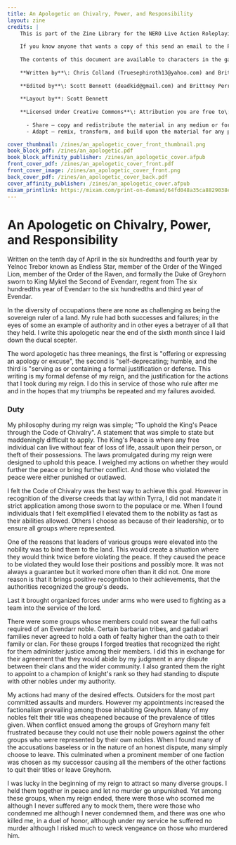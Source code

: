 ```yaml
---
title: An Apologetic on Chivalry, Power, and Responsibility
layout: zine
credits: |
    This is part of the Zine Library for the NERO Live Action Roleplaying game. For more details about this game please check out Nero International at nerolarp.com and the local POLAR chapter at polarlarp.org.
    
    If you know anyone that wants a copy of this send an email to the POLAR staff at zines@polarlarp.org and we will ship one out for you!
    
    The contents of this document are available to characters in the game world of Tyrra and can be known by your NERO character if it would make sense for them to have read this document.
    
    **Written by**\: Chris Colland (Truesephiroth13@yahoo.com) and Brittney Perry(havehorsewillride1028@gmail.com)
    
    **Edited by**\: Scott Bennett (deadkid@gmail.com) and Brittney Perry(havehorsewillride1028@gmail.com) 
    
    **Layout by**: Scott Bennett
    
    **Licensed Under Creative Commons**\: Attribution you are free to\:
    
      - Share — copy and redistribute the material in any medium or format
      - Adapt — remix, transform, and build upon the material for any purpose, even commercially.

cover_thumbnail: /zines/an_apologetic_cover_front_thumbnail.png
book_block_pdf: /zines/an_apologetic.pdf
book_block_affinity_publisher: /zines/an_apologetic_cover.afpub
front_cover_pdf: /zines/an_apologetic_cover_front.pdf
front_cover_image: /zines/an_apologetic_cover_front.png
back_cover_pdf: /zines/an_apologetic_cover_back.pdf
cover_affinity_publisher: /zines/an_apologetic_cover.afpub
mixam_printlink: https://mixam.com/print-on-demand/64fd048a35ca8829038e7b74
---
```


# An Apologetic on Chivalry, Power, and Responsibility

Written on the tenth day of April in the six hundredths and fourth year by Yelnoc Trebor known as Endless Star, member of the Order of the Winged Lion, member of the Order of the Raven, and formally the Duke of Greyhorn sworn to King Mykel the Second of Evendarr, regent from The six hundredths year of Evendarr to the six hundredths and third year of Evendar. 

In the diversity of occupations there are none as challenging as being the sovereign ruler of a land. My rule had both successes and failures; in the eyes of some an example of authority and in other eyes a betrayer of all that they held. I write this apologetic near the end of the sixth month since I laid down the ducal scepter. 

The word apologetic has three meanings, the first is "offering or expressing an apology or excuse", the second is "self-deprecating; humble, and the third is "serving as or containing a formal justification or defense. This writing is my formal defense of my reign, and the justification for the actions that I took during my reign. I do this in service of those who rule after me and in the hopes that my triumphs be repeated and my failures avoided.

### Duty

My philosophy during my reign was simple; "To uphold the King's Peace through the Code of Chivalry". A statement that was simple to state but maddeningly difficult to apply. The King's Peace is where any free individual can live without fear of loss of life, assault upon their person, or theft of their possessions. The laws promulgated during my reign were designed to uphold this peace. I weighed my actions on whether they would further the peace or bring further conflict. And those who violated the peace were either punished or outlawed.

I felt the Code of Chivalry was the best way to achieve this goal. However in recognition of the diverse creeds that lay within Tyrra, I did not mandate it strict application among those sworn to the populace or me. When I found individuals that I felt exemplified I elevated them to the nobility as fast as their abilities allowed. Others I choose as because of their leadership, or to ensure all groups where represented. 

One of the reasons that leaders of various groups were elevated into the nobility was to bind them to the land. This would create a situation where they would think twice before violating the peace. If they caused the peace to be violated they would lose their positions and possibly more. It was not always a guarantee but it worked more often than it did not. One more reason is that it brings positive recognition to their achievements, that the authorities recognized the group's deeds. 

Last it brought organized forces under arms who were used to fighting as a team into the service of the lord.

There were some groups whose members could not swear the full oaths required of an Evendarr noble. Certain barbarian tribes, and gadabari families never agreed to hold a oath of fealty higher than the oath to their family or clan. For these groups I forged treaties that recognized the right for them administer justice among their members. I did this in exchange for their agreement that they would abide by my judgment in any dispute between their clans and the wider community. I also granted them the right to appoint to a champion of knight's rank so they had standing to dispute with other nobles under my authority.

My actions had many of the desired effects. Outsiders for the most part committed assaults and murders. However my appointments increased the factionalism prevailing among those inhabiting Greyhorn. Many of my nobles felt their title was cheapened because of the prevalence of titles given. When conflict ensued among the groups of Greyhorn many felt frustrated because they could not use their noble powers against the other groups who were represented by their own nobles. When I found many of the accusations baseless or in the nature of an honest dispute, many simply choose to leave. This culminated when a prominent member of one faction was chosen as my successor causing all the members of the other factions to quit their titles or leave Greyhorn. 

I was lucky in the beginning of my reign to attract so many diverse groups. I held them together in peace and let no murder go unpunished. Yet among these groups, when my reign ended, there were those who scorned me although I never suffered any to mock them, there were those who condemned me although I never condemned them, and there was one who killed me, in a duel of honor, although under my service he suffered no murder although I risked much to wreck vengeance on those who murdered him. 